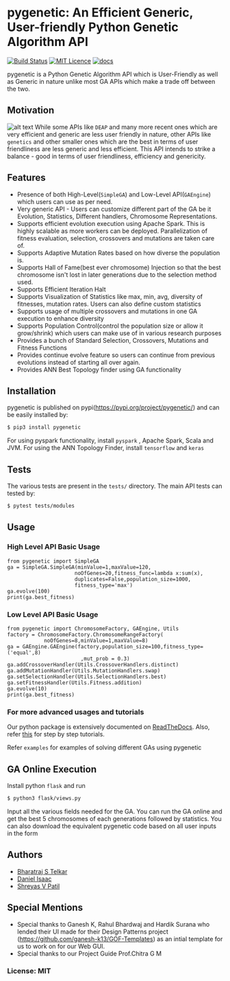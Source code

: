 # pygenetic: An Efficient Generic, User-friendly Python Genetic Algorithm API
[![Build Status](https://travis-ci.com/danny311296/pygenetic.svg?token=A3bcYHcDEvK23esetBsC&branch=master)](https://travis-ci.com/danny311296/pygenetic) [![MIT Licence](https://badges.frapsoft.com/os/mit/mit.svg?v=103)](https://opensource.org/licenses/mit-license.php)  [![docs](https://readthedocs.org/projects/pygenetic/badge/?version=latest)](https://pygenetic.readthedocs.io/en/latest/?badge=latest)

pygenetic is a Python Genetic Algorithm API which is User-Friendly as well as Generic in nature unlike most GA APIs which make a trade off between the two.

## Motivation
![alt text](https://github.com/danny311296/pygenetic/blob/phase1/reports/imgs/motivation.png)
While some APIs like `DEAP` and many more recent ones which are very efficient and generic are less user friendly in nature, other APIs like `genetics` and other smaller ones which are the best in terms of user friendliness are less generic and less efficient. This API intends to strike a balance - good in terms of user friendliness, efficiency and genericity.

## Features
* Presence of both High-Level(`SimpleGA`) and Low-Level API(`GAEngine`) which users can use as per need.
* Very generic API - Users can customize different part of the GA be it Evolution, Statistics, Different handlers, Chromosome Representations.
* Supports efficient evolution execution using Apache Spark. This is highly scalable as more workers can be deployed. Parallelization of fitness evaluation, selection, crossovers and mutations are taken care of.
* Supports Adaptive Mutation Rates based on how diverse the population is.
* Supports Hall of Fame(best ever chromosome) Injection so that the best chromosome isn't lost in later generations due to the selection method used.
* Supports Efficient Iteration Halt 
* Supports Visualization of Statistics like max, min, avg, diversity of fitnesses, mutation rates. Users can also define custom statistics
* Supports usage of multiple crossovers and mutations in one GA execution to enhance diversity
* Supports Population Control(control the population size or allow it grow/shrink) which users can make use of in various research purposes
* Provides a bunch of Standard Selection, Crossovers, Mutations and Fitness Functions
* Provides continue evolve feature so users can continue from previous evolutions instead of starting all over again.
* Provides ANN Best Topology finder using GA functionality

## Installation

pygenetic is published on pypi(https://pypi.org/project/pygenetic/) and can be easily installed by:

```sh
$ pip3 install pygenetic
```

For using pyspark functionality, install `pyspark` , Apache Spark, Scala and JVM.
For using the ANN Topology Finder, install `tensorflow` and `keras` 

## Tests

The various tests are present in the `tests/` directory. The main API tests can tested by:

```sh
$ pytest tests/modules
```

## Usage

### High Level API Basic Usage

```
from pygenetic import SimpleGA
ga = SimpleGA.SimpleGA(minValue=1,maxValue=120,
                      noOfGenes=20,fitness_func=lambda x:sum(x),
                      duplicates=False,population_size=1000,
                      fitness_type='max')
ga.evolve(100)
print(ga.best_fitness)
``` 

### Low Level API Basic Usage

```
from pygenetic import ChromosomeFactory, GAEngine, Utils
factory = ChromosomeFactory.ChromosomeRangeFactory(
			noOfGenes=8,minValue=1,maxValue=8)
ga = GAEngine.GAEngine(factory,population_size=100,fitness_type=('equal',8)
						,mut_prob = 0.3)
ga.addCrossoverHandler(Utils.CrossoverHandlers.distinct)
ga.addMutationHandler(Utils.MutationHandlers.swap)
ga.setSelectionHandler(Utils.SelectionHandlers.best)
ga.setFitnessHandler(Utils.Fitness.addition)
ga.evolve(10)
print(ga.best_fitness)
```

### For more advanced usages and tutorials

 Our python package is extensively documented on [ReadTheDocs](https://pygenetic.readthedocs.io/en/latest). Also, refer [this](https://github.com/danny311296/pygenetic/blob/master/examples/tutorial.md) for step by step tutorials.

 Refer `examples` for examples of solving different GAs using pygenetic

## GA Online Execution
 Install python `flask` and run
 ```sh
$ python3 flask/views.py
```
Input all the various fields needed for the GA. You can run the GA online and get the best 5 chromosomes of each generations followed by statistics. You can also download the equivalent pygenetic code based on all user inputs in the form

## Authors
* [Bharatraj S Telkar](https://github.com/BharatRajT) 
* [Daniel Isaac](https://github.com/danny311296) 
* [Shreyas V Patil](https://github.com/pshreyasv100)

## Special Mentions
* Special thanks to Ganesh K, Rahul Bhardwaj and Hardik Surana who lended their UI made for their Design Patterns project (https://github.com/ganesh-k13/GOF-Templates) as an intial template for us to work on for our Web GUI. 
* Special thanks to our Project Guide Prof.Chitra G M

### License: MIT
